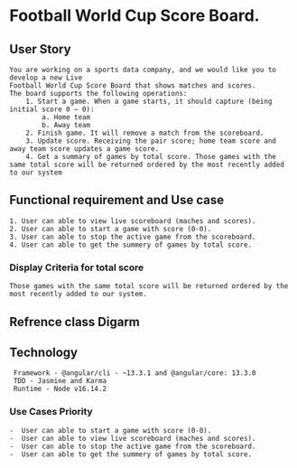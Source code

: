 # Football World Cup Score Board.

##  User Story  

    You are working on a sports data company, and we would like you to develop a new Live
    Football World Cup Score Board that shows matches and scores.
    The board supports the following operations:
        1. Start a game. When a game starts, it should capture (being initial score 0 – 0):
            a. Home team
            b. Away team
        2. Finish game. It will remove a match from the scoreboard.
        3. Update score. Receiving the pair score; home team score and away team score updates a game score.
        4. Get a summary of games by total score. Those games with the same total score will be returned ordered by the most recently added to our system

## Functional requirement  and Use case 

    1. User can able to view live scoreboard (maches and scores).
    2. User can able to start a game with score (0-0).
    3. User can able to stop the active game from the scoreboard. 
    4. User can able to get the summery of games by total score. 
  
### Display Criteria for total score 

    Those games with the same total score will be returned ordered by the most recently added to our system.

## Refrence class Digarm 

## Technology 
     
     Framework - @angular/cli - ~13.3.1 and @angular/core: 13.3.0
     TDD - Jasmine and Karma 
     Runtime - Node v16.14.2


### Use Cases Priority 

    -  User can able to start a game with score (0-0).
    -  User can able to view live scoreboard (maches and scores).
    -  User can able to stop the active game from the scoreboard. 
    -  User can able to get the summery of games by total score. 
    

    
